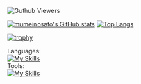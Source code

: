![Guthub Viewers](https://komarev.com/ghpvc/?username=mumeinosato)

<!-- <p align="left"> 
  <a href="https://github.com/mumeinosato/mumeinosato">
    <img src="https://img.shields.io/github/watchers/mumeinosato/mumeinosato?style=social" alt="mumeinosato" />
  </a>
  <a href="https://twitter.com/mumeinosato">
    <img height="20" src="https://img.shields.io/twitter/follow/mumeinosato" />
  </a>
  <a href="https://www.youtube.com/channel/UCpb92184AP2Ffhyf7u2bD3w">
    <img height="20" src="https://img.shields.io/youtube/channel/views/UCpb92184AP2Ffhyf7u2bD3w" />
  </a>
  <a href="https://github.com/mumeinosato">
    <img height="20" src="https://img.shields.io/github/followers/mumeinosato?style=social" />
</p> -->
  
[![mumeinosato's GitHub stats](https://github-readme-stats.vercel.app/api?username=mumeinosato)](https://github.com/anuraghazra/github-readme-stats)
[![Top Langs](https://github-readme-stats.vercel.app/api/top-langs/?username=mumeinosato&layout=compact)](https://github.com/anuraghazra/github-readme-stats)
 
<!--[![GitHub Streak](https://streak-stats.demolab.com?user=mumeinosato&date_format=%5BY%2F%5Dn%2Fj&ring=48b0d5&fire=48b0d5&currStreakLabel=48b0d5&currStreakNum=48b0d5)](https://git.io/streak-stats)　-->

[![trophy](https://github-profile-trophy.vercel.app/?username=mumeinosato)](https://github.com/ryo-ma/github-profile-trophy)
  
Languages:<br>
[![My Skills](https://skillicons.dev/icons?i=bash,c,cs,cpp,css,discordjs,dotnet,flutter,go,html,nestjs,nextjs,nuxtjs,prisma,py,react,remix,rust,ts,vue)](https://skillicons.dev)<br/>
Tools:<br>
[![My Skills](https://skillicons.dev/icons?i=anaconda,androidstudio,blender,cloudflare,discord,docker,github,grafana,idea,kubernetes,mongodb,mysql,nginx,nodejs,ubuntu,vim,visualstudio,vscode)](https://skillicons.dev)

